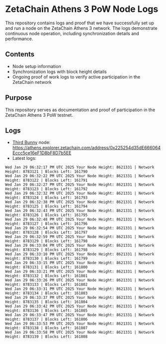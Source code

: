 # ZetaChain Athens 3 PoW Node Logs
This repository contains logs and proof that we have successfully set up and run a node on the ZetaChain Athens 3 network. The logs demonstrate continuous node operation, including synchronization details and performance.

## Contents
- Node setup information
- Synchronization logs with block height details
- Ongoing proof of work logs to verify active participation in the ZetaChain network

## Purpose
This repository serves as documentation and proof of participation in the ZetaChain Athens 3 PoW testnet.

## Logs

- [Third Bunny](https://thirdbunny.xyz/) node: https://athens.explorer.zetachain.com/address/0x225254d35dE666064Eccc5ce16eF1D8bF8D7b5EE
- Latest logs:
```
Wed Jan 29 06:32:17 PM UTC 2025 Your Node Height: 8621331 | Network Height: 8783121 | Blocks Left: 161790
Wed Jan 29 06:32:22 PM UTC 2025 Your Node Height: 8621331 | Network Height: 8783122 | Blocks Left: 161791
Wed Jan 29 06:32:27 PM UTC 2025 Your Node Height: 8621331 | Network Height: 8783123 | Blocks Left: 161792
Wed Jan 29 06:32:32 PM UTC 2025 Your Node Height: 8621331 | Network Height: 8783124 | Blocks Left: 161793
Wed Jan 29 06:32:38 PM UTC 2025 Your Node Height: 8621331 | Network Height: 8783125 | Blocks Left: 161794
Wed Jan 29 06:32:43 PM UTC 2025 Your Node Height: 8621331 | Network Height: 8783126 | Blocks Left: 161795
Wed Jan 29 06:32:48 PM UTC 2025 Your Node Height: 8621331 | Network Height: 8783127 | Blocks Left: 161796
Wed Jan 29 06:32:54 PM UTC 2025 Your Node Height: 8621331 | Network Height: 8783128 | Blocks Left: 161797
Wed Jan 29 06:32:59 PM UTC 2025 Your Node Height: 8621331 | Network Height: 8783129 | Blocks Left: 161798
Wed Jan 29 06:33:04 PM UTC 2025 Your Node Height: 8621331 | Network Height: 8783129 | Blocks Left: 161798
Wed Jan 29 06:33:10 PM UTC 2025 Your Node Height: 8621331 | Network Height: 8783130 | Blocks Left: 161799
Wed Jan 29 06:33:15 PM UTC 2025 Your Node Height: 8621331 | Network Height: 8783131 | Blocks Left: 161800
Wed Jan 29 06:33:21 PM UTC 2025 Your Node Height: 8621331 | Network Height: 8783132 | Blocks Left: 161801
Wed Jan 29 06:33:26 PM UTC 2025 Your Node Height: 8621331 | Network Height: 8783133 | Blocks Left: 161802
Wed Jan 29 06:33:31 PM UTC 2025 Your Node Height: 8621331 | Network Height: 8783134 | Blocks Left: 161803
Wed Jan 29 06:33:37 PM UTC 2025 Your Node Height: 8621331 | Network Height: 8783135 | Blocks Left: 161804
Wed Jan 29 06:33:42 PM UTC 2025 Your Node Height: 8621331 | Network Height: 8783136 | Blocks Left: 161805
Wed Jan 29 06:33:47 PM UTC 2025 Your Node Height: 8621331 | Network Height: 8783137 | Blocks Left: 161806
Wed Jan 29 06:33:53 PM UTC 2025 Your Node Height: 8621331 | Network Height: 8783138 | Blocks Left: 161807
Wed Jan 29 06:33:58 PM UTC 2025 Your Node Height: 8621331 | Network Height: 8783139 | Blocks Left: 161808
```
